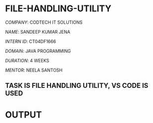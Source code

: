 # FILE-HANDLING-UTILITY

*COMPANY*: CODTECH IT SOLUTIONS

*NAME*: SANDEEP KUMAR JENA

*INTERN ID*: CT04DF1666

*DOMAIN*: JAVA PROGRAMMING

*DURATION*: 4 WEEKS

*MENTOR*: NEELA SANTOSH

## TASK IS FILE HANDLING UTILITY, VS CODE IS USED

# OUTPUT

